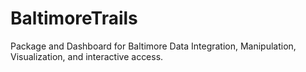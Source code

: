 # BaltimoreTrails
Package and Dashboard for Baltimore Data Integration, Manipulation, Visualization, and interactive access.
